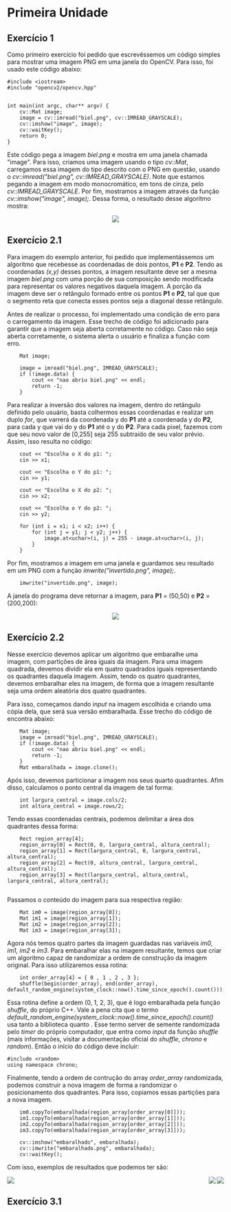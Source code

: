 # Primeira Unidade

## Exercício 1

Como primeiro exercício foi pedido que escrevêssemos um código simples para mostrar uma imagem PNG em uma janela do OpenCV. Para isso, foi usado este código abaixo:

```
#include <iostream>
#include "opencv2/opencv.hpp"


int main(int argc, char** argv) {
	cv::Mat image;
	image = cv::imread("biel.png", cv::IMREAD_GRAYSCALE);
	cv::imshow("image", image);
	cv::waitKey();
	return 0;
}
```

Este código pega a imagem *biel.png* e mostra em uma janela chamada "image". Para isso, criamos uma imagem usando o tipo *cv::Mat*, carregamos essa imagem do tipo descrito com o PNG em questão, usando o *cv::imread("biel.png", cv::IMREAD_GRAYSCALE)*. Note que estamos pegando a imagem em modo monocromático, em tons de cinza, pelo *cv::IMREAD_GRAYSCALE*. Por fim, mostramos a imagem através da função *cv::imshow("image", image);*. Dessa forma, o resultado desse algoritmo mostra:

<p align="center">
  <img src="https://user-images.githubusercontent.com/48588172/145676678-9af82952-1cd0-484e-9a14-e12aeac36e7a.png" />
</p>

## Exercício 2.1

Para imagem do exemplo anterior, foi pedido que implementássemos um algoritmo que recebesse as coordenadas de dois pontos, **P1** e **P2**. Tendo as coordenadas *(x,y)* desses pontos, a imagem resultante deve ser a mesma imagem *biel.png* com uma porção de sua composição sendo modificada para representar os valores negativos daquela imagem. A porção da imagem deve ser o retângulo formado entre os pontos **P1** e **P2**, tal que que o segmento reta que conecta esses pontos seja a diagonal desse retângulo.

Antes de realizar o processo, foi implementado uma condição de erro para o carregamento da imagem. Esse trecho de código foi adicionado para garantir que a imagem seja aberta corretamente no código. Caso não seja aberta corretamente, o sistema alerta o usuário e finaliza a função com erro.

```
    Mat image;

    image = imread("biel.png", IMREAD_GRAYSCALE);
    if (!image.data) {
        cout << "nao abriu biel.png" << endl;
        return -1;
    }
```

Para realizar a inversão dos valores na imagem, dentro do retângulo definido pelo usuário, basta colhermos essas coordenadas e realizar um duplo *for*, que varrerá da coordenada y do **P1** até a coordenada y do **P2**, para cada y que vai do y do **P1** até o y do **P2**. Para cada pixel, fazemos com que seu novo valor de [0,255] seja 255 subtraído de seu valor prévio. Assim, isso resulta no código:

```
    cout << "Escolha o X do p1: ";
    cin >> x1;

    cout << "Escolha o Y do p1: ";
    cin >> y1;

    cout << "Escolha o X do p2: ";
    cin >> x2;

    cout << "Escolha o Y do p2: ";
    cin >> y2;

    for (int i = x1; i < x2; i++) {
        for (int j = y1; j < y2; j++) {
            image.at<uchar>(i, j) = 255 - image.at<uchar>(i, j);
        }
    }
```

Por fim, mostramos a imagem em uma janela e guardamos seu resultado em um PNG com a função *imwrite("invertido.png", image);*.

```
    imwrite("invertido.png", image);
```

A janela do programa deve retornar a imagem, para **P1** = (50,50) e **P2** = (200,200):

<p align="center">
  <img src="https://user-images.githubusercontent.com/48588172/145677211-60d21d15-4a65-4be4-8959-d0b191eb0898.png" />
</p>

## Exercício 2.2

Nesse exercício devemos aplicar um algoritmo que embaralhe uma imagem, com partições de área iguais da imagem. Para uma imagem quadrada, devemos dividir ela em quatro quadrados iguais representando os quadrantes daquela imagem. Assim, tendo os quatro quadrantes, devemos embaralhar eles na imagem, de forma que a imagem resultante seja uma ordem aleatória dos quatro quadrantes.

Para isso, começamos dando *input* na imagem escolhida e criando uma cópia dela, que será sua versão embaralhada. Esse trecho do código de encontra abaixo:

```
    Mat image;
    image = imread("biel.png", IMREAD_GRAYSCALE);
    if (!image.data) {
        cout << "nao abriu biel.png" << endl;
        return -1;
    }
    Mat embaralhada = image.clone();
```

Após isso, devemos particionar a imagem nos seus quarto quadrantes. Afim disso, calculamos o ponto central da imagem de tal forma:

```
    int largura_central = image.cols/2;
    int altura_central = image.rows/2;
```

Tendo essas coordenadas centrais, podemos delimitar a área dos quadrantes dessa forma:

```
    Rect region_array[4];
    region_array[0] = Rect(0, 0, largura_central, altura_central);
    region_array[1] = Rect(largura_central, 0, largura_central, altura_central);
    region_array[2] = Rect(0, altura_central, largura_central, altura_central);
    region_array[3] = Rect(largura_central, altura_central, largura_central, altura_central);
    
```

Passamos o conteúdo do imagem para sua respectiva região:

```
    Mat im0 = image(region_array[0]);
    Mat im1 = image(region_array[1]);
    Mat im2 = image(region_array[2]);
    Mat im3 = image(region_array[3]);
```

Agora nós temos quatro partes da imagem guardadas nas variáveis *im0, im1, im2* e *im3*. Para embaralhar elas na imagem resultante, temos que criar um algoritmo capaz de randomizar a ordem de construção da imagem original. Para isso utilizaremos essa rotina:

```
    int order_array[4] = { 0 , 1 , 2 , 3 };
    shuffle(begin(order_array), end(order_array), default_random_engine(system_clock::now().time_since_epoch().count()));
```

Essa rotina define a ordem (0, 1, 2, 3), que é logo embaralhada pela função *shuffle*, do próprio C++. Vale a pena cita que o termo *default_random_engine(system_clock::now().time_since_epoch().count()* usa tanto a biblioteca <chrono> quanto <random>. Esse termo server de semente randomizada pelo *timer* do próprio computador, que entra como *input* da função *shuffle* (mais informações, visitar a documentação oficial do *shuffle*, *chrono* e *random*). Então o início do código deve incluir:

```
#include <random> 
using namespace chrono;
```

Finalmente, tendo a ordem de contrução do array *order_array* randomizada, podemos construir a nova imagem de forma a randomizar o posicionamento dos quadrantes. Para isso, copiamos essas partições para a nova imagem.

```
    im0.copyTo(embaralhada(region_array[order_array[0]]));
    im1.copyTo(embaralhada(region_array[order_array[1]]));
    im2.copyTo(embaralhada(region_array[order_array[2]]));
    im3.copyTo(embaralhada(region_array[order_array[3]]));

    cv::imshow("embaralhado", embaralhada);
    cv::imwrite("embaralhado.png", embaralhada);
    cv::waitKey();
```

Com isso, exemplos de resultados que podemos ter são:

<p>
  <img align="right" src="https://user-images.githubusercontent.com/48588172/145681073-f447e27c-08a7-4249-b069-217c4c4f7c29.png" /><img align="center" src="https://user-images.githubusercontent.com/48588172/145681084-33253165-d158-42c2-b7ac-9608df919e74.png" /><img align="right" src="https://user-images.githubusercontent.com/48588172/145681091-c73e4e8f-e8e9-4b5d-a274-22585c72368a.png" />					
</p>
	
## Exercício 3.1
